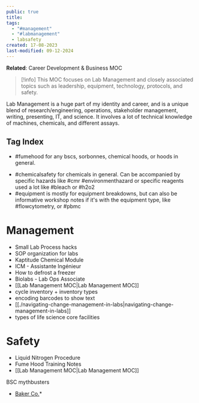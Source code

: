 ```yaml
---
public: true
title: 
tags:
  - "#management"
  - "#labmanagement"
  - labsafety
created: 17-08-2023
last-modified: 09-12-2024
---
```

**Related**: Career Development & Business MOC

> [!info]
> This MOC focuses on Lab Management and closely associated topics such as leadership, equipment, technology, protocols, and safety.

Lab Management is a huge part of my identity and career, and is a unique blend of research/engineering, operations, stakeholder management, writing, presenting, IT, and science. It involves a lot of technical knowledge of machines, chemicals, and different assays.

## Tag Index
* #fumehood for any bscs, sorbonnes, chemical hoods, or hoods in general. 
- #chemicalsafety for chemicals in general. Can be accompanied by specific hazards like #cmr #environmenthazard or specific reagents used a lot like #bleach or #h2o2
- #equipment is mostly for equipment breakdowns, but can also be informative workshop notes if it's with the equipment type, like #flowcytometry, or #pbmc




# Management
- Small Lab Process hacks
- SOP organization for labs
- Kaptitude Chemical Module
- ICM - Assistante Ingénieur
- How to defrost a freezer
- Biolabs - Lab Ops Associate
- [[Lab Management MOC|Lab Management MOC]]
- cycle inventory + inventory types
- encoding barcodes to show text
- [[./navigating-change-management-in-labs|navigating-change-management-in-labs]]
- types of life science core facilities

# Safety
- Liquid Nitrogen Procedure
- Fume Hood Training Notes
- [[Lab Management MOC|Lab Management MOC]]



BSC mythbusters
* [Baker Co.](https://bakerco.com/science-partnerships/bsc-mythbusters/)*